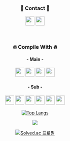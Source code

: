 <div align=center>

### 🌿 Contact 🌿
<a><img src="https://img.shields.io/badge/rdyjun-181717?style=for-the-badge&logo=GitHub&logoColor=white" height="28px"/></a>
<a><img src="https://img.shields.io/badge/rdyjun00-EA4335?style=for-the-badge&logo=Gmail&logoColor=white" height="28px"/></a>

<!-- 깃헙 방문자 노출
[![Hits](https://hits.seeyoufarm.com/api/count/incr/badge.svg?url=https%3A%2F%2Fgithub.com%2Frdyjun%2Fhit-counter&count_bg=%234F4F4F&title_bg=%23555555&icon=&icon_color=%23E7E7E7&title=Github&edge_flat=true)](https://hits.seeyoufarm.com)
-->
<br>

### :fire: Compile With :fire:
  
#### - Main - <br>
<img src="https://img.shields.io/badge/JAVA-3A75B0?style=for-the-badge&logo=JAVA&logoColor=white" height="28px"/></a>
<img src="https://img.shields.io/badge/MySql-4479A1?style=for-the-badge&logo=MySql&logoColor=white" height="28px"/></a>
<img src="https://img.shields.io/badge/Spring-6DB33F?style=for-the-badge&logo=Spring&logoColor=white" height="28px"/></a>
<img src="https://img.shields.io/badge/SpringBoot-6DB33F?style=for-the-badge&logo=SpringBoot&logoColor=white" height="28px"/></a>
<br>
#### - Sub - <br>
<img src="https://img.shields.io/badge/HTML5-E34F26?style=for-the-badge&logo=HTML5&logoColor=white" height="28px"/></a>
<img src="https://img.shields.io/badge/CSS3-1572B6?style=for-the-badge&logo=CSS3&logoColor=white" height="28px"/></a>
<img src="https://img.shields.io/badge/JavaScript-F7DF1E?style=for-the-badge&logo=JavaScript&logoColor=black" height="28px"/></a>
<img src="https://img.shields.io/badge/C-A8B9CC?style=for-the-badge&logo=C&logoColor=white" height="28px"/></a>
<img src="https://img.shields.io/badge/Python-3766AB?style=for-the-badge&logo=Python&logoColor=white" height="28px"/></a>
<img src="https://img.shields.io/badge/CSS3-1572B6?style=for-the-badge&logo=CSS3&logoColor=white" height="28px"/></a>
<br>

[![Top Langs](https://github-readme-stats.vercel.app/api/top-langs/?username=rdyjun&langs_count=8&exclude_repo=attendance_check)](https://github.com/rdyjun/github-readme-stats)

<img align="center" src="https://github-readme-stats.vercel.app/api?username=rdyjun&show_icons=true&include_all_commits=true&theme=black&hide_border=true"/>


<!-- 많이 사용한 언어 순위
[![Top Langs](https://github-readme-stats.vercel.app/api/top-langs/?username=rdyjun&layout=compact&theme=dark&langs_count=8)](https://github.com/anuraghazra/github-readme-stats)
-->

[![Solved.ac 프로필](http://mazassumnida.wtf/api/v2/generate_badge?boj=rdyjun)](https://solved.ac/geenee10)

</div>

